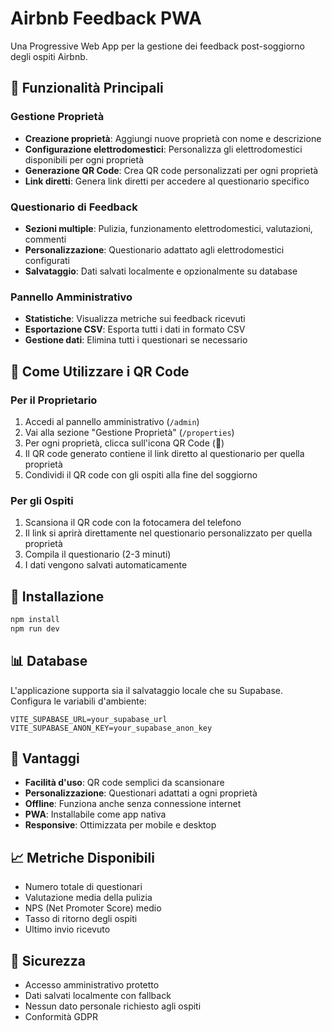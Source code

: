 # Airbnb Feedback PWA

Una Progressive Web App per la gestione dei feedback post-soggiorno degli ospiti Airbnb.

## 🚀 Funzionalità Principali

### Gestione Proprietà
- **Creazione proprietà**: Aggiungi nuove proprietà con nome e descrizione
- **Configurazione elettrodomestici**: Personalizza gli elettrodomestici disponibili per ogni proprietà
- **Generazione QR Code**: Crea QR code personalizzati per ogni proprietà
- **Link diretti**: Genera link diretti per accedere al questionario specifico

### Questionario di Feedback
- **Sezioni multiple**: Pulizia, funzionamento elettrodomestici, valutazioni, commenti
- **Personalizzazione**: Questionario adattato agli elettrodomestici configurati
- **Salvataggio**: Dati salvati localmente e opzionalmente su database

### Pannello Amministrativo
- **Statistiche**: Visualizza metriche sui feedback ricevuti
- **Esportazione CSV**: Esporta tutti i dati in formato CSV
- **Gestione dati**: Elimina tutti i questionari se necessario

## 📱 Come Utilizzare i QR Code

### Per il Proprietario
1. Accedi al pannello amministrativo (`/admin`)
2. Vai alla sezione "Gestione Proprietà" (`/properties`)
3. Per ogni proprietà, clicca sull'icona QR Code (📱)
4. Il QR code generato contiene il link diretto al questionario per quella proprietà
5. Condividi il QR code con gli ospiti alla fine del soggiorno

### Per gli Ospiti
1. Scansiona il QR code con la fotocamera del telefono
2. Il link si aprirà direttamente nel questionario personalizzato per quella proprietà
3. Compila il questionario (2-3 minuti)
4. I dati vengono salvati automaticamente

## 🔧 Installazione

```bash
npm install
npm run dev
```

## 📊 Database

L'applicazione supporta sia il salvataggio locale che su Supabase. Configura le variabili d'ambiente:

```env
VITE_SUPABASE_URL=your_supabase_url
VITE_SUPABASE_ANON_KEY=your_supabase_anon_key
```

## 🎯 Vantaggi

- **Facilità d'uso**: QR code semplici da scansionare
- **Personalizzazione**: Questionari adattati a ogni proprietà
- **Offline**: Funziona anche senza connessione internet
- **PWA**: Installabile come app nativa
- **Responsive**: Ottimizzata per mobile e desktop

## 📈 Metriche Disponibili

- Numero totale di questionari
- Valutazione media della pulizia
- NPS (Net Promoter Score) medio
- Tasso di ritorno degli ospiti
- Ultimo invio ricevuto

## 🔐 Sicurezza

- Accesso amministrativo protetto
- Dati salvati localmente con fallback
- Nessun dato personale richiesto agli ospiti
- Conformità GDPR
